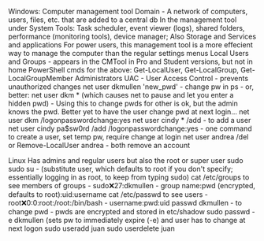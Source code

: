 Windows:
Computer management tool
Domain - A network of computers, users, files, etc. that are added to a central db
In the management tool under System Tools: Task scheduler, event viewer (logs), shared folders, performance (monitoring tools), device manager;
Also Storage and Services and applications
For power users, this management tool is a more effecient way to manage the computer than the regular settings menus
Local Users and Groups - appears in the CMTool in Pro and Student versions, but not in home
PowerShell cmds for the above: Get-LocalUser, Get-LocalGroup, Get-LocalGroupMember Administrators
UAC - User Access Control - prevents unauthorized changes
net user dkmullen 'new_pwd' - change pw in ps - or, better: net user dkm * (which causes net to pause and let you enter a hidden pwd) - Using this to change pwds for other is 
ok, but the admin knows the pwd. Better yet to have the user change pwd at next login...
net user dkm /logonpasswordchange:yes
net user cindy * /add - to add a user
net user cindy pa$sw0rd /add /logonpasswordchange:yes - one command to create a user, set temp pw, require change at login
net user andrea /del or Remove-LocalUser andrea - both remove an account

Linux
Has admins and regular users but also the root or super user
sudo
sudo su - (substitute user, which defaults to root if you don't specify; essentially logging in as root, to keep from typing sudo)
cat /etc/groups to see members of groups - sudo:x:27:dkmullen - group name:pwd (encrypted, defaults to root):uid:username
cat /etc/passwd to see users - root:x:0:0:root:/root:/bin/bash - username:pwd:uid
passwd dkmullen - to change pwd - pwds are encrypted and stored in etc/shadow
sudo passwd -e dkmullen (sets pw to immediately expire (-e) and user has to change at next logon
sudo useradd juan 
sudo userdelete juan
